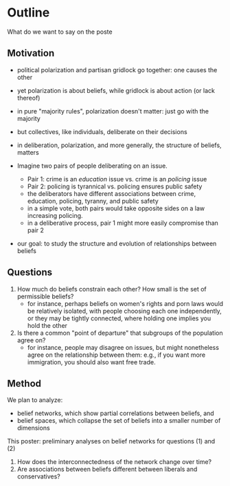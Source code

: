 # Outline
What do we want to say on the poste

## Motivation
- political polarization and partisan gridlock go together: one causes the other
- yet polarization is about beliefs, while gridlock is about action (or lack thereof)
- in pure "majority rules", polarization doesn't matter: just go with the majority
- but collectives, like individuals, deliberate on their decisions
- in deliberation, polarization, and more generally, the structure of beliefs, matters
- Imagine two pairs of people deliberating on an issue.
    - Pair 1: crime is an *education* issue vs. crime is an *policing* issue
    - Pair 2: policing is tyrannical vs. policing ensures public safety
    - the deliberators  have different associations between crime, education, policing, tyranny, and public safety
    - in a simple vote, both pairs would take opposite sides on a law increasing policing.
    - in a deliberative process, pair 1 might more easily compromise than pair 2

- our goal: to study the structure and evolution of relationships between beliefs 

## Questions
1. How much do beliefs constrain each other? How small is the set of permissible beliefs?
    - for instance, perhaps beliefs on women's rights and porn laws would be relatively isolated,
    with people choosing each one independently, or they may be tightly connected, where holding one
    implies you hold the other
2. Is there a common "point of departure" that subgroups of the population agree on?
    - for instance, people may disagree on issues, but might nonetheless agree on the relationship 
    between them: e.g., if you want more immigration, you should also want free trade.

## Method
We plan to analyze:
- belief networks, which show partial correlations between beliefs, and
- belief spaces, which collapse the set of beliefs into a smaller number of dimensions

This poster: preliminary analyses on belief networks for questions (1) and (2)
1. How does the interconnectedness of the network change over time? 
2. Are associations between beliefs different between liberals and conservatives?


## 

